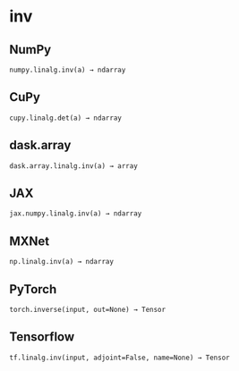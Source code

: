 # inv

## NumPy

```
numpy.linalg.inv(a) → ndarray
```

## CuPy

```
cupy.linalg.det(a) → ndarray
```

## dask.array

```
dask.array.linalg.inv(a) → array
```

## JAX

```
jax.numpy.linalg.inv(a) → ndarray
```

## MXNet

```
np.linalg.inv(a) → ndarray
```

## PyTorch

```
torch.inverse(input, out=None) → Tensor
```

## Tensorflow

```
tf.linalg.inv(input, adjoint=False, name=None) → Tensor
```
